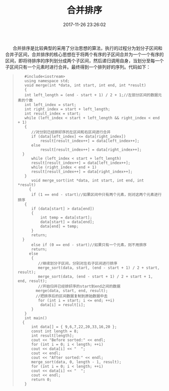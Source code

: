 ﻿---
title: 合并排序
date: 2017-11-26 23:26:02
tags: 算法
categories: 算法

---
&nbsp;&nbsp;&nbsp;&nbsp;&nbsp;&nbsp;合并排序是比较典型的采用了分治思想的算法，执行的过程分为划分子区间和合并子区间，合并排序的核心思想在于将两个有序的子区间合并为一个一个有序的区间，即将待排序的序列划分成两个子区间，然后递归调用自身，当划分至每一个子区间只有一个元素时进行合并。最终得到一个排列好的序列。代码如下：
>        #include<iostream>
>        using namespace std;
>        void merge(int *data, int start, int end, int *result)
>        {
>        int left_length = (end - start + 1) / 2 + 1;//左部分区间的数据元素的个数
>        int left_index = start;
>        int right_index = start + left_length;
>        int result_index = start;
>        while (left_index < start + left_length && right_index < end + 1)
>        {
>       	//对分别已经排好序的左区间和右区间进行合并
>       	if (data[left_index] <= data[right_index])
>       		result[result_index++] = data[left_index++];
>       	else
>       		result[result_index++] = data[right_index++];
>       }
>           while (left_index < start + left_length)    
>       	result[result_index++] = data[left_index++];
>           while (right_index < end + 1)
>       	result[result_index++] = data[right_index++];
>        }   
>           void merge_sort(int *data, int start, int end, int *result)  
>          {  
>           if (1 == end - start)//如果区间中只有两个元素，则对这两个元素进行排序
>        {
>       	if (data[start] > data[end])
>       	{
>       		int temp = data[start];
>       		data[start] = data[end];
>       		data[end] = temp;
>       	}
>       	return;
>       }
>           else if (0 == end - start)//如果只有一个元素，则不用排序
>       	return;
>          else
>           {
>       	   //继续划分子区间，分别对左右子区间进行排序
>       	   merge_sort(data, start, (end - start + 1) / 2 + start, result);
>       	   merge_sort(data, (end - start + 1) / 2 + start + 1, end, result);
>       	   //开始归并已经排好序的start到end之间的数据
>       	  merge(data, start, end, result);
>       	  //把排序后的区间数据复制到原始数据中去
>       	   for (int i = start; i <= end; ++i)
>       		data[i] = result[i];
>           }
>        }  
>        int main()
>       {  
>           int data[] = { 9,6,7,22,20,33,16,20 };
>           const int length = 8;
>           int result[length];
>           cout << "Before sorted:" << endl;
>           for (int i = 0; i < length; ++i)
>       	cout << data[i] << "  ";
>           cout << endl;
>           cout << "After sorted:" << endl;
>           merge_sort(data, 0, length - 1, result);
>           for (int i = 0; i < length; ++i)
>       	cout << data[i] << "  ";
>           cout << endl;
>           return 0;
>        }

